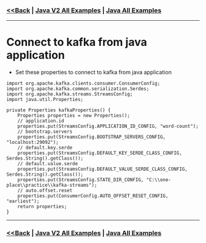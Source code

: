 ### [<<Back](../README.md) | [Java V2 All Examples](https://github.com/avinashbabudonthu/java/blob/master/java-v2/README.md) | [Java All Examples](https://github.com/avinashbabudonthu/java/blob/master/README.md)
------
# Connect to kafka from java application
* Set these properties to connect to kafka from java application
```
import org.apache.kafka.clients.consumer.ConsumerConfig;
import org.apache.kafka.common.serialization.Serdes;
import org.apache.kafka.streams.StreamsConfig;
import java.util.Properties;

private Properties kafkaProperties() {
	Properties properties = new Properties();
	// application.id
	properties.put(StreamsConfig.APPLICATION_ID_CONFIG, "word-count");
	// bootstrap.servers
	properties.put(StreamsConfig.BOOTSTRAP_SERVERS_CONFIG, "localhost:29092");
	// default.key.serde
	properties.put(StreamsConfig.DEFAULT_KEY_SERDE_CLASS_CONFIG, Serdes.String().getClass());
	// default.value.serde
	properties.put(StreamsConfig.DEFAULT_VALUE_SERDE_CLASS_CONFIG, Serdes.String().getClass());
	properties.put(StreamsConfig.STATE_DIR_CONFIG, "C:\\one-place\\practice\\kafka-streams");
	// auto.offset.reset
	properties.put(ConsumerConfig.AUTO_OFFSET_RESET_CONFIG, "earliest");
	return properties;
}
```
------
### [<<Back](../README.md) | [Java V2 All Examples](https://github.com/avinashbabudonthu/java/blob/master/java-v2/README.md) | [Java All Examples](https://github.com/avinashbabudonthu/java/blob/master/README.md)